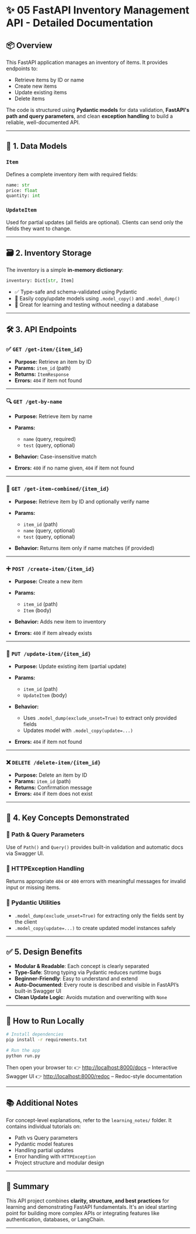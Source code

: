 # ✨ 05 FastAPI Inventory Management API - Detailed Documentation

## 📦 Overview

This FastAPI application manages an inventory of items. It provides endpoints to:

* Retrieve items by ID or name
* Create new items
* Update existing items
* Delete items

The code is structured using **Pydantic models** for data validation, **FastAPI's path and query parameters**, and clean **exception handling** to build a reliable, well-documented API.

---

## 📐 1. Data Models

### `Item`

Defines a complete inventory item with required fields:

```python
name: str
price: float
quantity: int
```

### `UpdateItem`

Used for partial updates (all fields are optional). Clients can send only the fields they want to change.

---

## 🗃 2. Inventory Storage

The inventory is a simple **in-memory dictionary**:

```python
inventory: Dict[str, Item]
```

* ✅ Type-safe and schema-validated using Pydantic
* 🔄 Easily copy/update models using `.model_copy()` and `.model_dump()`
* 🧪 Great for learning and testing without needing a database

---

## 🛠 3. API Endpoints

### ✅ `GET /get-item/{item_id}`

* **Purpose:** Retrieve an item by ID
* **Params:** `item_id` (path)
* **Returns:** `ItemResponse`
* **Errors:** `404` if item not found

---

### 🔍 `GET /get-by-name`

* **Purpose:** Retrieve item by name
* **Params:**

  * `name` (query, required)
  * `test` (query, optional)
* **Behavior:** Case-insensitive match
* **Errors:** `400` if no name given, `404` if item not found

---

### 🔀 `GET /get-item-combined/{item_id}`

* **Purpose:** Retrieve item by ID and optionally verify name
* **Params:**

  * `item_id` (path)
  * `name` (query, optional)
  * `test` (query, optional)
* **Behavior:** Returns item only if name matches (if provided)

---

### ➕ `POST /create-item/{item_id}`

* **Purpose:** Create a new item
* **Params:**

  * `item_id` (path)
  * `Item` (body)
* **Behavior:** Adds new item to inventory
* **Errors:** `400` if item already exists

---

### 🔁 `PUT /update-item/{item_id}`

* **Purpose:** Update existing item (partial update)
* **Params:**

  * `item_id` (path)
  * `UpdateItem` (body)
* **Behavior:**

  * Uses `.model_dump(exclude_unset=True)` to extract only provided fields
  * Updates model with `.model_copy(update=...)`
* **Errors:** `404` if item not found

---

### ❌ `DELETE /delete-item/{item_id}`

* **Purpose:** Delete an item by ID
* **Params:** `item_id` (path)
* **Returns:** Confirmation message
* **Errors:** `404` if item does not exist

---

## 🧠 4. Key Concepts Demonstrated

### 🔸 Path & Query Parameters

Use of `Path()` and `Query()` provides built-in validation and automatic docs via Swagger UI.

### 🔸 HTTPException Handling

Returns appropriate `404` or `400` errors with meaningful messages for invalid input or missing items.

### 🔸 Pydantic Utilities

* `.model_dump(exclude_unset=True)` for extracting only the fields sent by the client
* `.model_copy(update=...)` to create updated model instances safely

---

## ✅ 5. Design Benefits

* **Modular & Readable**: Each concept is clearly separated
* **Type-Safe**: Strong typing via Pydantic reduces runtime bugs
* **Beginner-Friendly**: Easy to understand and extend
* **Auto-Documented**: Every route is described and visible in FastAPI’s built-in Swagger UI
* **Clean Update Logic**: Avoids mutation and overwriting with `None`

---

## 🚀 How to Run Locally

```bash
# Install dependencies
pip install -r requirements.txt

# Run the app
python run.py
```

Then open your browser to:
👉 [http://localhost:8000/docs](http://localhost:8000/docs) – Interactive Swagger UI
👉 [http://localhost:8000/redoc](http://localhost:8000/redoc) – Redoc-style documentation

---

## 📚 Additional Notes

For concept-level explanations, refer to the `learning_notes/` folder. It contains individual tutorials on:

* Path vs Query parameters
* Pydantic model features
* Handling partial updates
* Error handling with `HTTPException`
* Project structure and modular design

---

## 🧠 Summary

This API project combines **clarity, structure, and best practices** for learning and demonstrating FastAPI fundamentals. It's an ideal starting point for building more complex APIs or integrating features like authentication, databases, or LangChain.

---

